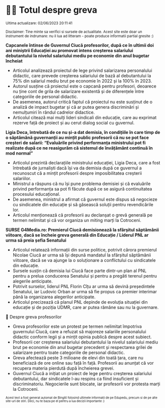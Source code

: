 # 👩‍🏫 Totul despre greva
<sub>Ultima actualizare: 02/06/2023 20:11:41</sub>

<sub>Disclaimer: Tine minte sa verifici si sursele de actualitate. Acest site este doar un instrument de indrumare: nu il lua ad litteram - poate produce informatii partial gresite :)</sub>

**Capcanele întinse de Guvernul Ciucă profesorilor, după ce în ultimii doi ani miniștrii Educației au promovat intens creșterea salariului debutantului la nivelul salariului mediu pe economie din anul bugetar încheiat**
- Articolul analizează proiectul de lege privind salarizarea personalului didactic, care prevede creșterea salariului de bază al debutantului la 75% din salariul mediu brut pe economie în 2022 și la 100% în 2023.
- Autorul susține că proiectul este o capcană pentru profesori, deoarece nu ține cont de grila de salarizare existentă și de diferențele între categoriile de personal didactic.
- De asemenea, autorul critică faptul că proiectul nu este susținut de o analiză de impact bugetar și că ar putea genera discriminări și nemulțumiri în rândul cadrelor didactice.
- Articolul citează mai mulți lideri sindicali din educație, care au exprimat rezerve față de proiect și au cerut dialog social cu guvernul.

**Ligia Deca, întrebată de ce nu și-a dat demisia, în condițiile în care timp de o săptămână guvernanții au mințit public profesorii că nu se pot face creșteri de salarii: “Evaluările privind performanța ministrului pot fi realizate după ce ne reasigurăm că sistemul de învățământ continuă în mod normal”**
- Articolul prezintă declarațiile ministrului educației, Ligia Deca, care a fost întrebată de jurnaliști dacă își va da demisia după ce guvernul a recunoscut că a mințit profesorii despre imposibilitatea creșterii salariilor.
- Ministrul a răspuns că nu își pune problema demisiei și că evaluările privind performanța sa pot fi făcute după ce se asigură continuitatea procesului educațional.
- De asemenea, ministrul a afirmat că guvernul este dispus să negocieze cu sindicatele din educație și să găsească soluții pentru revendicările lor.
- Articolul menționează că profesorii au declanșat o grevă generală pe termen nelimitat și că vor organiza un miting marți la Cotroceni.

**SURSE G4Media.ro: Premierul Ciucă demisionează la sfârșitul săptămânii viitoare, dacă se încheie greva generală din Educație / Liderul PNL ar urma să preia șefia Senatului**
- Articolul relatează informații din surse politice, potrivit cărora premierul Nicolae Ciucă ar urma să își depună mandatul la sfârșitul săptămânii viitoare, dacă se va ajunge la o soluționare a conflictului cu sindicatele din educație.
- Sursele susțin că demisia lui Ciucă face parte dintr-un plan al PNL pentru a prelua conducerea Senatului și pentru a pregăti terenul pentru alegerile anticipate.
- Potrivit surselor, liderul PNL Florin Cîțu ar urma să devină președintele Senatului, iar Ludovic Orban ar urma să fie propus ca premier interimar până la organizarea alegerilor anticipate.
- Articolul precizează că planul PNL depinde de evoluția situației din educație și de poziția UDMR, care ar putea rămâne sau nu la guvernare.

🏫 Despre greva profesorilor
- Greva profesorilor este un protest pe termen nelimitat împotriva guvernului Ciucă, care a refuzat să majoreze salariile personalului didactic conform legii și a mințit opinia publică despre acest subiect.
- Profesorii cer creșterea salariului debutantului la nivelul salariului mediu brut pe economie din anul bugetar precedent și respectarea grilei de salarizare pentru toate categoriile de personal didactic.
- Greva afectează peste 3 milioane de elevi din toată țara, care nu beneficiază de ore online sau față în față. Profesorii au anunțat că vor recupera materia pierdută după încheierea grevei.
- Guvernul Ciucă a inițiat un proiect de lege pentru creșterea salariului debutantului, dar sindicatele l-au respins ca fiind insuficient și discriminatoriu. Negocierile sunt blocate, iar profesorii vor protesta marți la Cotroceni.


<sub><sub>Acest text a fost generat automat de BingAI folosind ultimele informatii de pe Edupedu, precum si de pe alte site-uri de stiri. Deci, nu te baza pe el pentru a lua decizii importante :)</sub></sub>